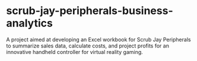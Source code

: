 # scrub-jay-peripherals-business-analytics
A project aimed at developing an Excel workbook for Scrub Jay Peripherals to summarize sales data, calculate costs, and project profits for an innovative handheld controller for virtual reality gaming.
